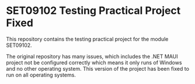 # SET09102 Testing Practical Project Fixed

This repository contains the testing practical project for the module SET09102.

The original repository has many issues, which includes the .NET MAUI project not be configured correctly which means it only runs of Windows and no other operating system. This version of the project has been fixed to run on all operating systems.